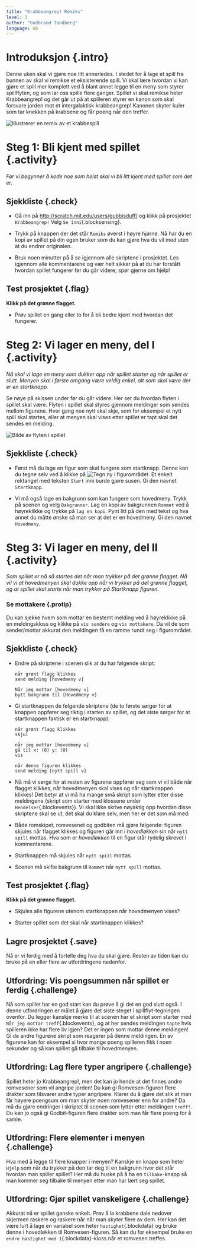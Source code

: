 ```yaml
---
title: "Krabbeangrep! Remiks"
level: 3
author: "Gudbrand Tandberg"
language: nb
---
```


# Introduksjon {.intro}

Denne uken skal vi gjøre noe litt annerledes. I stedet for å lage et spill fra
bunnen av skal vi remikse et eksisterende spill. Vi skal lære hvordan vi kan
gjøre et spill mer komplett ved å blant annet legge til en meny som styrer
spillflyten, og som lar oss spille flere ganger. Spillet vi skal remikse heter
Krabbeangrep! og det går ut på at spilleren styrer en kanon som skal forsvare
jorden mot et intergalaktisk krabbeangrep! Kanonen skyter kuler som tar knekken
på krabbene og får poeng når den treffer.

![Illustrerer en remix av et krabbespill](krabbeangrep_remiks.png)

# Steg 1: Bli kjent med spillet {.activity}

_Før vi begynner å kode noe som helst skal vi bli litt kjent med spillet som det
er._

## Sjekkliste {.check}

- Gå inn på <http://scratch.mit.edu/users/gubbisduff/> og klikk på
  prosjektet `Krabbeangrep!` Velg `Se inni`{.blocksensing}.

- Trykk på knappen der det står `Remiks` øverst i høyre hjørne. Nå har du en
  kopi av spillet på din egen bruker som du kan gjøre hva du vil med uten at du
  endrer originalen.

- Bruk noen minutter på å se igjennom alle skriptene i prosjektet. Les
  igjennom alle kommentarene og vær helt sikker på at du har forstått hvordan
  spillet fungerer før du går videre; spør gjerne om hjelp!

## Test prosjektet {.flag}

**Klikk på det grønne flagget.**

- Prøv spillet en gang eller to for å bli bedre kjent med hvordan det
  fungerer.

# Steg 2: Vi lager en meny, del I {.activity}

_Nå skal vi lage en meny som dukker opp når spillet starter og når spillet er
slutt. Menyen skal i første omgang være veldig enkel, alt som skal være der er
en startknapp._

Se nøye på skissen under før du går videre. Her ser du hvordan flyten i spillet
skal være. Flyten i spillet skal styres gjennom meldinger som sendes mellom
figurene. Hver gang noe nytt skal skje, som for eksempel et nytt spill skal
startes, eller at menyen skal vises etter spillet er tapt skal det sendes en
melding.

![Bilde av flyten i spillet](spillflyt.png)

## Sjekkliste {.check}

- Først må du lage en figur som skal fungere som startknapp. Denne kan du
  tegne selv ved å klikke på ![Tegn ny](../bilder/tegn-ny.png) i figurområdet.
  Et enkelt rektangel med teksten `Start` inni burde gjøre susen. Gi den navnet
  `Startknapp`.

- Vi må også lage en bakgrunn som kan fungere som hovedmeny. Trykk på scenen
  og velg `Bakgrunner`. Lag en kopi av bakgrunnen `Rommet` ved å høyreklikke og
  trykke på `lag en kopi`. Pynt litt på den med tekst og hva annet du måtte
  ønske så man ser at det er en hovedmeny. Gi den navnet `Hovedmeny`.

# Steg 3: Vi lager en meny, del II {.activity}

_Som spillet er nå så startes det når man trykker på det grønne flagget. Nå vil
vi at hovedmenyen skal dukke opp når vi trykker på det grønne flagget, og at
spillet skal starte når man trykker på Startknapp figuren._

### Se mottakere {.protip}

Du kan sjekke hvem som mottar en bestemt melding ved å høyreklikke på en
meldingskloss og klikke på `vis sendere` og `vis mottakere`. Da vil de som
sender/mottar akkurat den meldingen få en ramme rundt seg i figurområdet.

## Sjekkliste {.check}

- Endre på skriptene i scenen slik at du har følgende skript:

  ```blocks
  når grønt flagg klikkes
  send melding [hovedmeny v]

  Når jeg mottar [hovedmeny v]
  bytt bakgrunn til [Hovedmeny v]
  ```

- Gi startknappen de følgende skriptene (de to første sørger for at knappen
  oppfører seg riktig i starten av spillet, og det siste sørger for at
  startknappen faktisk er en startknapp):

  ```blocks
  når grønt flagg klikkes
  skjul

  når jeg mottar [hovedmeny v]
  gå til x: (0) y: (0)
  vis

  når denne figuren klikkes
  send melding [nytt spill v]
  ```

- Nå må vi sørge for at resten av figurene oppfører seg som vi vil både når
  flagget klikkes, når hovedmenyen skal vises og når startknappen klikkes! Det
  betyr at vi må ha mange små skript som lytter etter disse meldingene (skript
  som starter med klossene under `Hendelser`{.blockevents}). Vi skal ikke skrive
  nøyaktig opp hvordan disse skriptene skal se ut, det skal du klare selv, men
  her er det som må med:

- Både romskipet, romvesenet og godbiten må gjøre følgende: figuren skjules
  når flagget klikkes og figuren går inn i _hovedløkken_ sin når `nytt spill`
  mottas. Hva som er _hovedløkken_ til en figur står tydelig skrevet i
  kommentarene.

- Startknappen må skjules når `nytt spill` mottas.

- Scenen må skifte bakgrunn til `Rommet` når `nytt spill` mottas.

## Test prosjektet {.flag}

**Klikk på det grønne flagget.**

- Skjules alle figurene utenom startknappen når hovedmenyen vises?

- Starter spillet som det skal når startknappen klikkes?

## Lagre prosjektet {.save}

Nå er vi ferdig med å fortelle deg hva du skal gjøre. Resten av tiden kan du
bruke på en eller flere av utfordringene nedenfor.

## Utfordring: Vis poengsummen når spillet er ferdig {.challenge}

Nå som spillet har en god start kan du prøve å gi det en god slutt også. I denne
utfordringen er målet å gjøre det siste steget i spillflyt-tegningen ovenfor. Du
legger kanskje merke til at scenen har et skript som starter med `Når jeg mottar treff`{.blockevents}, og at her sendes meldingen `tapte` hvis spilleren ikke har
flere liv igjen? Det er ingen som mottar denne meldingen! Gi de andre figurene
skript som reagerer på denne meldingen. En av figurene kan for eksempel si hvor
mange poeng spilleren fikk i noen sekunder og så kan spillet gå tilbake til
hovedmenyen.

## Utfordring: Lag flere typer angripere {.challenge}

Spillet heter jo Krabbeangrep!, men det kan jo hende at det finnes andre
romvesener som vil angripe jorden! Du kan gi Romvesen-figuren flere drakter som
tilsvarer andre typer angripere. Klarer du å gjøre det slik at man får høyere
poengsum om man skyter noen romvesener enn for andre? Da må du gjøre endringer i
skriptet til scenen som lytter etter meldingen `treff!`. Du kan jo også gi
Godbit-figuren flere drakter som man får flere poeng for å samle.

## Utfordring: Flere elementer i menyen {.challenge}

Hva med å legge til flere knapper i menyen? Kanskje en knapp som heter `Hjelp`
som når du trykker på den tar deg til en bakgrunn hvor det står hvordan man
spiller spillet? Her må du huske på å ha en `tilbake`-knapp så man kommer seg
tilbake til menyen etter man har lært seg spillet.

## Utfordring: Gjør spillet vanskeligere {.challenge}

Akkurat nå er spillet ganske enkelt. Prøv å la krabbene dale nedover skjermen
raskere og raskere når når man skyter flere av dem. Her kan det være lurt å lage
en variabel som heter `hastighet`{.blockdata} og bruke denne i hovedløkken til
Romvesen-figuren. Så kan du for eksempel bruke en `endre hastighet med 1`{.blockdata}-kloss når et romvesen treffes.
